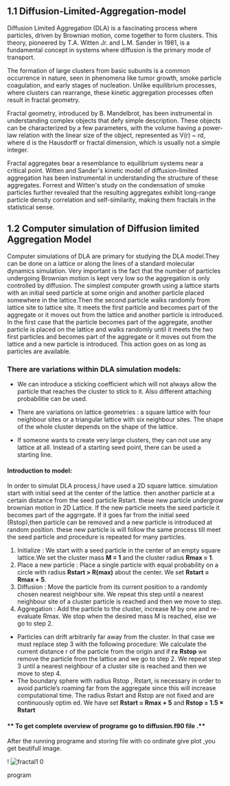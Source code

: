 ## 1.1 Diffusion-Limited-Aggregation-model
Diffusion Limited Aggregation (DLA) is a fascinating process where particles, driven by Brownian motion, come together to form clusters. This theory, pioneered by T.A. Witten Jr. and L.M. Sander in 1981, is a fundamental concept in systems where diffusion is the primary mode of transport.

The formation of large clusters from basic subunits is a common occurrence in nature, seen in phenomena like tumor growth, smoke particle coagulation, and early stages of nucleation. Unlike equilibrium processes, where clusters can rearrange, these kinetic aggregation processes often result in fractal geometry.

Fractal geometry, introduced by B. Mandelbrot, has been instrumental in understanding complex objects that defy simple description. These objects can be characterized by a few parameters, with the volume having a power-law relation with the linear size of the object, represented as V(r) ~ rd, where d is the Hausdorff or fractal dimension, which is usually not a simple integer.

Fractal aggregates bear a resemblance to equilibrium systems near a critical point. Witten and Sander's kinetic model of diffusion-limited aggregation has been instrumental in understanding the structure of these aggregates. Forrest and Witten's study on the condensation of smoke particles further revealed that the resulting aggregates exhibit long-range particle density correlation and self-similarity, making them fractals in the statistical sense.
## 1.2 Computer simulation of Diffusion limited Aggregation Model 
 Computer simulations of DLA are primary for studying the DLA model.They can be done on a lattice or along the lines of a standard molecular dynamics simulation. Very important is the fact that the number of particles undergoing Brownian motion is kept very low so the aggregation is only controlled by diffusion.
 The simplest computer growth using a lattice starts with an initial seed particle at some origin and another particle placed somewhere in the lattice.Then the second particle walks randomly from lattice site to lattice site. It meets the first particle and becomes part of the aggregate or it moves out from the lattice and another particle is introduced. 
 In the first case that the particle becomes part of the aggregate, another particle is placed on the lattice and walks randomly until it meets the two first particles and becomes part of the aggregate or it moves out from the lattice and a new particle is introduced. This action goes on as long as particles are available.
### There are variations within DLA simulation models:
- We can introduce a sticking coefficient which will not always allow the particle that reaches the cluster to stick to it. Also different attaching probabilitie can be used.

- There are variations on lattice geometries : a square lattice with four neighbour sites or a triangular lattice with six neighbour sites. The shape of the whole cluster depends on the shape of the lattice.
- If someone wants to create very large clusters, they can not use any lattice at all. Instead of a starting seed point, there can be used a starting line.
#### Introduction to model:
In order to simulat DLA process,I have used a 2D square lattice. simulation start with initial seed  at the center of the lattice. then another particle at a certain distance from the seed particle Rstart. these  new particle undergrow brownian motion in 2D Lattice. If the new particle meets the seed particle it becomes part of the aggrrgate. If it goes far from the initial seed (Rstop),then particle can be  removed and a new particle is introduced at random position. these  new particle is will follow the same process till meet the seed particle and procedure is repeated for many particles.


1. Initialize : We start with a seed particle in the center of an empty square lattice.We set the cluster mass **M = 1** and the cluster radius **Rmax = 1**.
2. Place a new particle : Place a single particle with equal probability on a circle with radius **Rstart > R(max)** about the center. We set **Rstart = Rmax + 5**.
3. Diffusion : Move the particle from its current position to a randomly chosen nearest neighbour site. We repeat this step until a nearest neighbour site of a cluster particle is reached and then we move to step.
4. Aggregation : Add the particle to the cluster, increase M by one and re-evaluate Rmax. We stop when the desired mass M is reached, else we go to step 2.
- Particles can drift arbitrarily far away from the cluster. In that case we must replace step 3 with the following procedure: We calculate the current distance r of the particle from the origin and if **r≥ Rstop** we remove the particle from the lattice and we go to step 2. We repeat step 3 until a nearest neighbour of a cluster site is reached and then we move to step 4.
- The boundary sphere with radius Rstop , Rstart, is necessary in order to avoid particle’s roaming far from the aggregate since this will increase computational time. The radius Rstart and Rstop are not fixed and are continuously optim
ed. We have set **Rstart = Rmax + 5** and **Rstop = 1.5 × Rstart**

#### ** To get complete overview of programe go to diffusion.f90 file .** 

After the running programe and storing file with co ordinate give plot ,you get beutifull image.

! ![fractal1 0](https://user-images.githubusercontent.com/69799907/147125744-ed4cef1e-f1e1-4bec-b255-752113f678dd.png)

   
   
program
